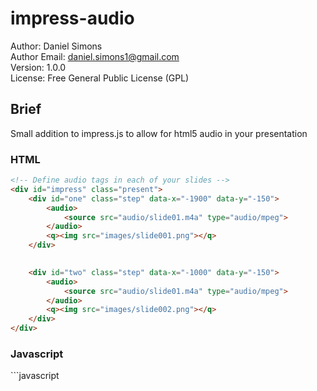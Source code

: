 impress-audio
=============

Author: Daniel Simons<br />
Author Email: daniel.simons1@gmail.com<br />
Version: 1.0.0<br />
License: Free General Public License (GPL)<br />

<h2>Brief</h2>
Small addition to impress.js to allow for html5 audio in your presentation

<h3>HTML</h3>

```html
<!-- Define audio tags in each of your slides -->
<div id="impress" class="present">
    <div id="one" class="step" data-x="-1900" data-y="-150">
        <audio>
            <source src="audio/slide01.m4a" type="audio/mpeg">
        </audio>
        <q><img src="images/slide001.png"></q>
    </div>

    
    <div id="two" class="step" data-x="-1000" data-y="-150">
        <audio>
            <source src="audio/slide01.m4a" type="audio/mpeg">
        </audio>
        <q><img src="images/slide002.png"></q>
    </div>  
</div>
```

<h3>Javascript</h3>
```javascript
<script src="js/impress.js"></script>
<script src="js/jquery.js"></script>
<script src="js/impress-audio.js"></script>
<script>
    impress().init();
    impress().play();
</script>

```


